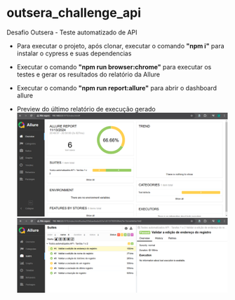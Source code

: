 # outsera_challenge_api

Desafio Outsera - Teste automatizado de API

- Para executar o projeto, após clonar, executar o comando <b>"npm i"</b> para instalar o cypress e suas dependencias

- Executar o comando <b>"npm run browser:chrome"</b> para executar os testes e gerar os resultados do relatório da Allure
- Executar o comando <b>"npm run report:allure"</b> para abrir o dashboard allure

- Preview do último relatório de execução gerado
  <img src="https://github.com/jeferQA/outsera_challenge_api/blob/main/allure-report-preview1.png">
  <img src="https://github.com/jeferQA/outsera_challenge_api/blob/main/allure-report-preview2.png">
